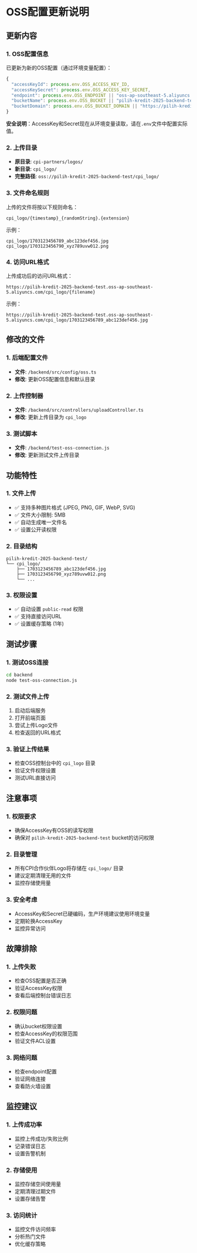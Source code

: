 # OSS配置更新说明

## 更新内容

### 1. OSS配置信息
已更新为新的OSS配置（通过环境变量配置）：
```javascript
{
  "accessKeyId": process.env.OSS_ACCESS_KEY_ID,
  "accessKeySecret": process.env.OSS_ACCESS_KEY_SECRET,
  "endpoint": process.env.OSS_ENDPOINT || "oss-ap-southeast-5.aliyuncs.com",
  "bucketName": process.env.OSS_BUCKET || "pilih-kredit-2025-backend-test",
  "bucketDomain": process.env.OSS_BUCKET_DOMAIN || "https://pilih-kredit-2025-backend-test.oss-ap-southeast-5.aliyuncs.com"
}
```

**安全说明**：AccessKey和Secret现在从环境变量读取，请在`.env`文件中配置实际值。

### 2. 上传目录
- **原目录**: `cpi-partners/logos/`
- **新目录**: `cpi_logo/`
- **完整路径**: `oss://pilih-kredit-2025-backend-test/cpi_logo/`

### 3. 文件命名规则
上传的文件将按以下规则命名：
```
cpi_logo/{timestamp}_{randomString}.{extension}
```

示例：
```
cpi_logo/1703123456789_abc123def456.jpg
cpi_logo/1703123456790_xyz789uvw012.png
```

### 4. 访问URL格式
上传成功后的访问URL格式：
```
https://pilih-kredit-2025-backend-test.oss-ap-southeast-5.aliyuncs.com/cpi_logo/{filename}
```

示例：
```
https://pilih-kredit-2025-backend-test.oss-ap-southeast-5.aliyuncs.com/cpi_logo/1703123456789_abc123def456.jpg
```

## 修改的文件

### 1. 后端配置文件
- **文件**: `/backend/src/config/oss.ts`
- **修改**: 更新OSS配置信息和默认目录

### 2. 上传控制器
- **文件**: `/backend/src/controllers/uploadController.ts`
- **修改**: 更新上传目录为 `cpi_logo`

### 3. 测试脚本
- **文件**: `/backend/test-oss-connection.js`
- **修改**: 更新测试文件上传目录

## 功能特性

### 1. 文件上传
- ✅ 支持多种图片格式 (JPEG, PNG, GIF, WebP, SVG)
- ✅ 文件大小限制: 5MB
- ✅ 自动生成唯一文件名
- ✅ 设置公开读权限

### 2. 目录结构
```
pilih-kredit-2025-backend-test/
└── cpi_logo/
    ├── 1703123456789_abc123def456.jpg
    ├── 1703123456790_xyz789uvw012.png
    └── ...
```

### 3. 权限设置
- ✅ 自动设置 `public-read` 权限
- ✅ 支持直接访问URL
- ✅ 设置缓存策略 (1年)

## 测试步骤

### 1. 测试OSS连接
```bash
cd backend
node test-oss-connection.js
```

### 2. 测试文件上传
1. 启动后端服务
2. 打开前端页面
3. 尝试上传Logo文件
4. 检查返回的URL格式

### 3. 验证上传结果
- 检查OSS控制台中的 `cpi_logo` 目录
- 验证文件权限设置
- 测试URL直接访问

## 注意事项

### 1. 权限要求
- 确保AccessKey有OSS的读写权限
- 确保对 `pilih-kredit-2025-backend-test` bucket的访问权限

### 2. 目录管理
- 所有CPI合作伙伴Logo将存储在 `cpi_logo/` 目录
- 建议定期清理无用的文件
- 监控存储使用量

### 3. 安全考虑
- AccessKey和Secret已硬编码，生产环境建议使用环境变量
- 定期轮换AccessKey
- 监控异常访问

## 故障排除

### 1. 上传失败
- 检查OSS配置是否正确
- 验证AccessKey权限
- 查看后端控制台错误日志

### 2. 权限问题
- 确认bucket权限设置
- 检查AccessKey的权限范围
- 验证文件ACL设置

### 3. 网络问题
- 检查endpoint配置
- 验证网络连接
- 查看防火墙设置

## 监控建议

### 1. 上传成功率
- 监控上传成功/失败比例
- 记录错误日志
- 设置告警机制

### 2. 存储使用
- 监控存储空间使用量
- 定期清理过期文件
- 设置存储告警

### 3. 访问统计
- 监控文件访问频率
- 分析热门文件
- 优化缓存策略
